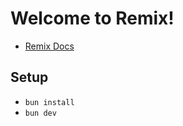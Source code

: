 # Welcome to Remix!

-   [Remix Docs](https://remix.run/docs)

## Setup

-   `bun install`
-   `bun dev`

